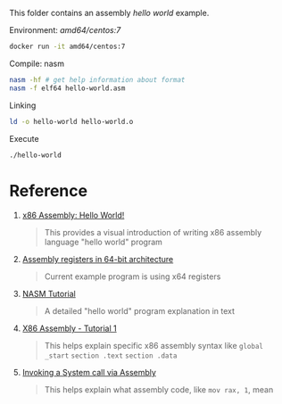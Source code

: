 This folder contains an assembly *hello world* example.

Environment: *amd64/centos:7*

``` bash
docker run -it amd64/centos:7
```

Compile: nasm

``` bash
nasm -hf # get help information about format
nasm -f elf64 hello-world.asm
```

Linking

``` bash
ld -o hello-world hello-world.o
```

Execute

``` bash
./hello-world
```


# Reference 

1. [x86 Assembly: Hello World!](https://www.youtube.com/watch?v=HgEGAaYdABA)

    > This provides a visual introduction of writing x86 assembly language "hello world" program

2. [Assembly registers in 64-bit architecture](https://stackoverflow.com/questions/20637569/assembly-registers-in-64-bit-architecture#answer-20637866)

    > Current example program is using x64 registers

3. [NASM Tutorial](https://cs.lmu.edu/~ray/notes/nasmtutorial/)

    > A detailed "hello world" program explanation in text


4. [X86 Assembly - Tutorial 1](https://pixelclear.github.io/technical/post/2021/01/02/x86-Assembly-tutorial-part1.html)

    > This helps explain specific x86 assembly syntax like `global _start` `section .text` `section .data`


5. [Invoking a System call via Assembly](https://medium.com/@jain.sm/invoking-a-system-call-via-assembly-84c9f8832105)

   > This helps explain what assembly code, like `mov rax, 1`, mean
